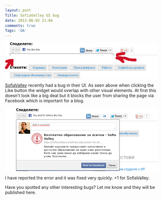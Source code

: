 ```yaml
---
layout: post
Title: SofiaValley UI bug
date: 2013-06-02 21:04
comments: true
Tags: 'QA'
---
```


<img src="/images/bugs/sv-bug.png" alt="SV bug" style="clear:both;display:block;"/>

[SofiaValley](http://sofiavalley.com) recently had a bug in their UI.
As seen above when clicking the Like button the widget would overlap with
other visual elements. At first this doesn't look like a big deal but it blocks
the user from sharing the page via Facebook which is important for a blog.

<img src="/images/bugs/sv-bug-fixed.png" alt="SV bug fixed" style="clear:both;display:block;"/>

I have reported the error and it was fixed very quickly. +1 for SofiaValley.

Have you spotted any other interesting bugs? Let me know and they will be published
here.

